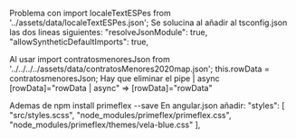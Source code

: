 Problema con import localeTextESPes from '../assets/data/localeTextESPes.json';
Se solucina al añadir al tsconfig.json las dos lineas siguientes:
"resolveJsonModule": true,
"allowSyntheticDefaultImports": true,


Al usar 
import contratosmenoresJson from '../../../../assets/data/contratosMenores2020map.json';
this.rowData = contratosmenoresJson;
Hay que eliminar el pipe | async
	[rowData]="rowData | async" =>  	[rowData]="rowData"


Ademas de npm install primeflex --save
En angular.json añadir:
"styles": [
              "src/styles.scss",
              "node_modules/primeflex/primeflex.css",
              "node_modules/primeflex/themes/vela-blue.css"
            ],